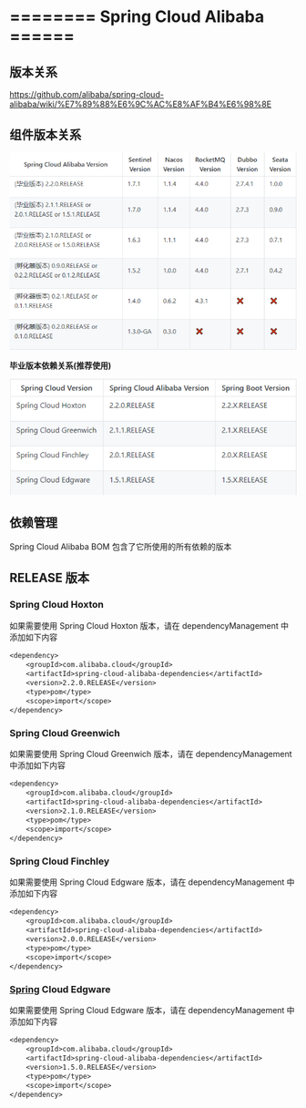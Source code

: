 # ======== Spring Cloud Alibaba ======

## 版本关系

https://github.com/alibaba/spring-cloud-alibaba/wiki/%E7%89%88%E6%9C%AC%E8%AF%B4%E6%98%8E

## 组件版本关系

![image](https://github.com/heylaopao/springcloud-alibaba/blob/master/img/zujian-yilai-version.jpg)

**毕业版本依赖关系(推荐使用)**

![image](https://github.com/heylaopao/springcloud-alibaba/blob/master/img/release-version.png)

## 依赖管理

Spring Cloud Alibaba BOM 包含了它所使用的所有依赖的版本

## RELEASE 版本

### Spring Cloud Hoxton

如果需要使用 Spring Cloud Hoxton 版本，请在 dependencyManagement 中添加如下内容

    <dependency>
        <groupId>com.alibaba.cloud</groupId>
        <artifactId>spring-cloud-alibaba-dependencies</artifactId>
        <version>2.2.0.RELEASE</version>
        <type>pom</type>
        <scope>import</scope>
    </dependency>

### Spring Cloud Greenwich

如果需要使用 Spring Cloud Greenwich 版本，请在 dependencyManagement 中添加如下内容

    <dependency>
        <groupId>com.alibaba.cloud</groupId>
        <artifactId>spring-cloud-alibaba-dependencies</artifactId>
        <version>2.1.0.RELEASE</version>
        <type>pom</type>
        <scope>import</scope>
    </dependency>

### Spring Cloud Finchley

如果需要使用 Spring Cloud Edgware 版本，请在 dependencyManagement 中添加如下内容

    <dependency>
        <groupId>com.alibaba.cloud</groupId>
        <artifactId>spring-cloud-alibaba-dependencies</artifactId>
        <version>2.0.0.RELEASE</version>
        <type>pom</type>
        <scope>import</scope>
    </dependency>

### [Spring](https://github.com/heylaopao/springcloud-alibaba/blob/master/01-%E6%A6%82%E8%BF%B0.md) Cloud Edgware

如果需要使用 Spring Cloud Edgware 版本，请在 dependencyManagement 中添加如下内容

    <dependency>
        <groupId>com.alibaba.cloud</groupId>
        <artifactId>spring-cloud-alibaba-dependencies</artifactId>
        <version>1.5.0.RELEASE</version>
        <type>pom</type>
        <scope>import</scope>
    </dependency>
